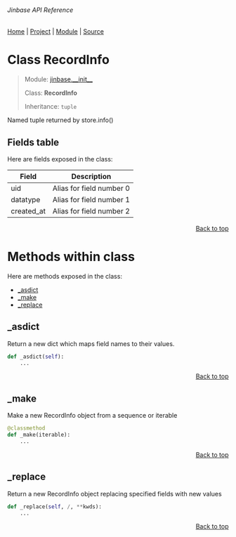 ###### Jinbase API Reference
[Home](/docs/api/README.md) | [Project](/README.md) | [Module](/docs/api/modules/jinbase/__init__/README.md) | [Source](/src/jinbase/__init__.py)

# Class RecordInfo
> Module: [jinbase.\_\_init\_\_](/docs/api/modules/jinbase/__init__/README.md)
>
> Class: **RecordInfo**
>
> Inheritance: `tuple`

Named tuple returned by store.info()

## Fields table
Here are fields exposed in the class:

| Field | Description |
| --- | --- |
| uid | Alias for field number 0 |
| datatype | Alias for field number 1 |
| created\_at | Alias for field number 2 |

<p align="right"><a href="#jinbase-api-reference">Back to top</a></p>

# Methods within class
Here are methods exposed in the class:
- [\_asdict](#_asdict)
- [\_make](#_make)
- [\_replace](#_replace)

## \_asdict
Return a new dict which maps field names to their values.

```python
def _asdict(self):
    ...
```

<p align="right"><a href="#jinbase-api-reference">Back to top</a></p>

## \_make
Make a new RecordInfo object from a sequence or iterable

```python
@classmethod
def _make(iterable):
    ...
```

<p align="right"><a href="#jinbase-api-reference">Back to top</a></p>

## \_replace
Return a new RecordInfo object replacing specified fields with new values

```python
def _replace(self, /, **kwds):
    ...
```

<p align="right"><a href="#jinbase-api-reference">Back to top</a></p>
